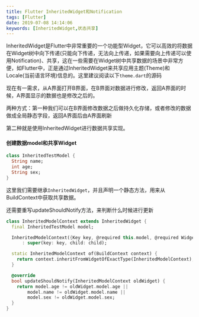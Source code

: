 ```yaml
---
title: Flutter InheritedWidget和Notification
tags: [Flutter]
date: 2019-07-08 14:14:06
keywords: [InheritedWidget,状态共享]
---
```


InheritedWidget是Flutter中非常重要的一个功能型Widget，它可以高效的将数据在Widget树中向下传递(只能向下传递，无法向上传递，如果需要向上传递可以使用Notification)、共享，这在一些需要在Widget树中共享数据的场景中非常方便，如Flutter中，正是通过InheritedWidget来共享应用主题(Theme)和Locale(当前语言环境)信息的。这里建议阅读以下`theme.dart`的源码

<!--more-->

现在有一需求，从A界面打开B界面，在B界面对数据进行修改，返回A界面的时候，A界面显示的数据也是修改之后的。

两种方式：第一种我们可以在B界面修改数据之后做持久化存储，或者修改的数据做成全局静态字段，返回A界面后由A界面刷新

第二种就是使用InheritedWidget进行数据共享实现。

#### 创建数据model和共享Widget

``` dart
class InheritedTestModel {
  String name;
  int age;
  String sex;
}
```

这里我们需要继承`InheritedWidget`，并且声明一个静态方法，用来从BuildContext中获取共享数据。

还需要重写updateShouldNotify方法，来判断什么时候进行更新

``` dart
class InheritedModelContext extends InheritedWidget {
  final InheritedTestModel model;

  InheritedModelContext({Key key, @required this.model, @required Widget child})
      : super(key: key, child: child);

  static InheritedModelContext of(BuildContext context) {
    return context.inheritFromWidgetOfExactType(InheritedModelContext);
  }

  @override
  bool updateShouldNotify(InheritedModelContext oldWidget) {
    return model.age != oldWidget.model.age ||
        model.name != oldWidget.model.name ||
        model.sex != oldWidget.model.sex;
  }
}
```

